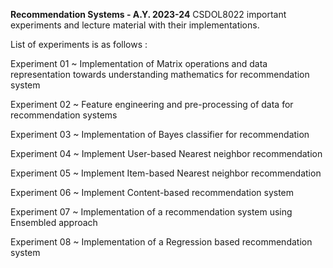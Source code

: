 **Recommendation Systems - A.Y. 2023-24**
CSDOL8022 important experiments and lecture material with their implementations.

List of experiments is as follows :

Experiment 01 ~ Implementation of Matrix operations and data representation towards understanding mathematics for recommendation system 

Experiment 02 ~ Feature engineering and pre-processing of data for recommendation systems

Experiment 03 ~ Implementation of Bayes classifier for recommendation

Experiment 04 ~ Implement User-based Nearest neighbor recommendation

Experiment 05 ~ Implement Item-based Nearest neighbor recommendation

Experiment 06 ~ Implement Content-based recommendation system

Experiment 07 ~ Implementation of a recommendation system using Ensembled approach

Experiment 08 ~ Implementation of a Regression based recommendation system
